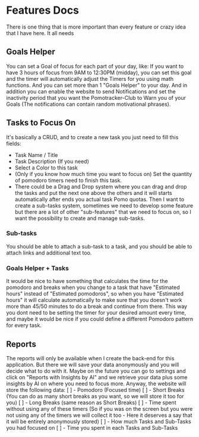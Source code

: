 # Features Docs

There is one thing that is more important than every feature or crazy idea that I have here. It all needs

## Goals Helper
You can set a Goal of focus for each part of your day, like: If you want to have 3 hours of focus from 9AM to 12:30PM (midday), you can set this goal and the timer will automatically adjust the Timers for you using math functions. And you can set more than 1 "Goals Helper" to your day.
And in addition you can enable the website to send Notifications and set the inactivity period that you want the Pomotracker-Club to Warn you of your Goals (The notifications can contain random motivational phrases).

## Tasks to Focus On
It's basically a CRUD, and to create a new task you just need to fill this fields:
- Task Name / Title
- Task Description (If you need)
- Select a Color to this task
- (Only if you know how much time you want to focus on) Set the quantity of pomodoro timers need to finish this task.
- There could be a Drag and Drop system where you can drag and drop the tasks and put the next one above the others and it will starts automatically after ends you actual task Pomo quotas.
Then I want to create a sub-tasks system, sometimes we need to develop some feature but there are a lot of other "sub-features" that we need to focus on, so I want the possibility to create and manage sub-tasks.

### Sub-tasks
You should be able to attach a sub-task to a task, and you should be able to attach links and additional text too.

### Goals Helper + Tasks
It would be nice to have something that calculates the time for the pomodoro and breaks when you change to a task that have "Estimated hours" instead of "Estimated pomodoros", so when you have "Estimated hours" it will calculate automatically to make sure that you doesn't work more than 45/50 minutes to do a break and continue from there. This way you dont need to be setting the timer for your desired amount every time, and maybe it would be nice if you could define a different Pomodoro pattern for every task.


## Reports
The reports will only be available when I create the back-end for this application. But there we will save your data anonymously and you will decide what to do with it. Maybe on the future you can go to settings and click on "Reports with Insights by AI" and we retrieve your data plus some insights by AI on where you need to focus more.
Anyway, the website will store the following data:
[ ] - Pomodoro (Focused time)
[ ] - Short Breaks (You can do as many short breaks as you want, so we will store it too for you)
[ ] - Long Breaks (same reason as Short Breaks)
[ ] - Time spent without using any of these timers (So if you was on the screen but you were not using any of the timers we will collect it too - Here it deserves a say that it will be entirely anonymously stored)
[ ] - How much Tasks and Sub-Tasks you had focused on
[ ] - Time you spent in each Tasks and Sub-Tasks



